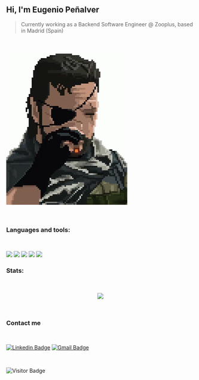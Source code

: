 ## Hi, I'm Eugenio Peñalver

> Currently working as a Backend Software Engineer @ Zooplus, based in Madrid (Spain)

<br>

![snake](./assets/tenor.gif)

<br>

### Languages and tools:
<br>

![](https://img.shields.io/badge/Python-FFD43B?style=for-the-badge&logo=python&logoColor=blue)
![](https://img.shields.io/badge/Shell_Script-121011?style=for-the-badge&logo=gnu-bash&logoColor=white)
![](https://img.shields.io/badge/Elastic_Search-005571?style=for-the-badge&logo=elasticsearch&logoColor=white)
![](https://img.shields.io/badge/Ansible-000000?style=for-the-badge&logo=ansible&logoColor=white)
![](https://img.shields.io/badge/GIT-E44C30?style=for-the-badge&logo=git&logoColor=white)


### Stats:

<br>
<p align="center">
  <img src="https://github-readme-stats.vercel.app/api?username=eugepemi&show_icons=true&locale=en" align="center" />
</p>

<br>

### Contact me
<br>

[![Linkedin Badge](https://img.shields.io/badge/-LinkedIn-blue?style=for-the-badge&logo=Linkedin&logoColor=white&link=https://www.linkedin.com/in/eugenio-pe%C3%B1alver-miret-b869b610a/)](https://www.linkedin.com/in/eugenio-pe%C3%B1alver-miret-b869b610a/)
[![Gmail Badge](https://img.shields.io/badge/-eugepemi@gmail.com-c14438?style=for-the-badge&logo=Gmail&logoColor=white&link=mailto:eugepemi@gmail.com)](mailto:eugepemi@gmail.com)

<br>

![Visitor Badge](https://visitor-badge.laobi.icu/badge?page_id=eugepemi)
